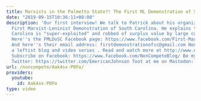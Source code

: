 ```yaml
---
title: Marxists in the Palmetto State?! The First ML Demonstration of South Carolina
date: "2019-09-15T10:36:11+08:00"
description: 'Our first interview! We talk to Patrick about his organization, the
  First Marxist-Leninist Demonstration of South Carolina. He explains the ways South
  Carolina is "super-exploited" and robbed of surplus value by large corporations.
  Here''s the FMLDoSC Facebook page: https://www.facebook.com/First-Marxist-Leninist-Demonstration-of-South-Carolina-175342906554052/
  And here''s their email address: firstdemonstrationofsc@gmail.com Non-Compete is
  a leftist blog and video series . Read and watch more at http://www.non-compete.com
  Subscribe on Facebook: https://www.facebook.com/NonCompeteBlog/ Be my comrade on
  Twitter: https://twitter.com/EmericanJohnson Toot at me on Mastodon: https://mastodon.social/@emerican'
url: /noncompete/Aak4sx-P0Fo/
providers:
  youtube:
    id: Aak4sx-P0Fo
type: video
---
```

